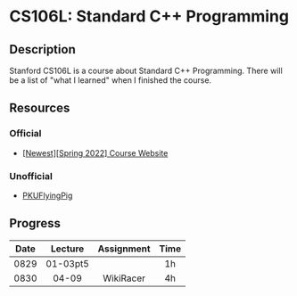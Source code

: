 # CS106L: Standard C++ Programming

## Description

Stanford CS106L is a course about Standard C++ Programming. There will be a list of "what I learned" when I finished the course.

## Resources

### Official

- [[Newest][Spring 2022] Course Website](http://web.stanford.edu/class/cs106l/index.html)

### Unofficial

- [PKUFlyingPig](https://github.com/PKUFlyingPig/CS106L)

## Progress

|Date   |Lecture    |Assignment |Time   |
|:-:    |:-:        |:-:        |:-:    |
|0829   |01-03pt5   |           |1h     |
|0830   |04-09      |WikiRacer  |4h     |